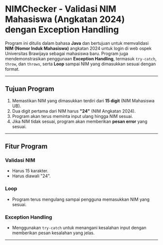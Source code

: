 # NIMChecker - Validasi NIM Mahasiswa (Angkatan 2024) dengan Exception Handling

Program ini ditulis dalam bahasa **Java** dan bertujuan untuk memvalidasi **NIM (Nomor Induk Mahasiswa)** angkatan 2024 untuk login di web ospek Universitas Brawijaya sebagai mahasiswa baru. Program juga mendemonstrasikan penggunaan **Exception Handling**, termasuk `try-catch`, `throw`, dan `throws`, serta **Loop** sampai NIM yang dimasukkan sesuai dengan format.

---

## Tujuan Program

1. Memastikan NIM yang dimasukkan terdiri dari **15 digit** (NIM Mahasiswa UB).
2. Dua digit pertama dari NIM harus **"24"** (NIM Angkatan 2024).
3. Program akan terus meminta input ulang hingga NIM sesuai.
4. Jika NIM tidak sesuai, program akan memberikan **pesan error** yang sesuai.

---

## Fitur Program

### Validasi NIM
- Harus 15 karakter.
- Harus diawali "24".

### Loop
- Program terus mengulang sampai pengguna memasukkan NIM yang sesuai.

### Exception Handling
- Menggunakan `try-catch` untuk menangani kesalahan input dengan memberikan pesan kesalahan yang jelas.

---
